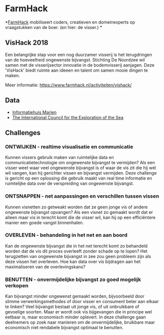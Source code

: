 # FarmHack 

*[FarmHack](farmhack.nl) mobiliseert coders, creatieven en domeinexperts op vraagstukken van de boer. (en hier: de visser.) *

## VisHack 2018

Een belangrijke stap voor een nog duurzamer visserij is het terugdringen van de hoeveelheid ongewenste bijvangst. Stichting De Noordzee wil samen met de visserijsector innovatie in de bodemvisserij aanjagen. Deze 'VisHack' biedt ruimte aan ideeen en talent om samen mooie dingen te maken.  

Meer informatie: https://www.farmhack.nl/activiteiten/vishack/

## Data

- [Informatiehuis Marien](https://www.informatiehuismarien.nl/open-data/)
- [The International Council for the Exploration of the Sea ](http://www.ices.dk/marine-data/data-portals/Pages/DATRAS.aspx)

## Challenges

### ONTWIJKEN - realtime visualisatie en communicatie

Kunnen vissers gebruik maken van ruimtelijke data en communicatietechnologie om ongewenste bijvangst te vermijden? Als een visser weet waar veel ongewenste bijvangst is of waar de vis zit die hij wél wil vangen, kan hij gerichter vissen en bijvangst vermijden. Deze challenge is gericht op een oplossing die gebruik maakt van real time informatie en ruimtelijke data over de verspreiding van ongewenste bijvangst.

### ONTSNAPPEN - net aanpassingen en verschillen tussen vissen

Kunnen visnetten zo getweakt worden dat ze geen jonge vis of andere ongewenste bijvangst opvangen? Als een visnet zo gemaakt wordt dat er alleen maar vis in terecht komt die de visser wil, kan hij op een efficiëntere manier een goede vangst binnenhalen.

### OVERLEVEN - behandeling in het net en aan boord

Kan de ongewenste bijvangst die in het net terecht komt zo behandeld worden dat de vis dit proces overleeft zonder schade op te lopen? Het terugzetten van ongewenste bijvangst in zee zou geen probleem zijn als deze vissen het overleven. Hoe kan data over vis bijdragen aan het maximaliseren van de overlevingskans?

### BENUTTEN - onvermijdelijke bijvangst zo goed mogelijk verkopen

Kan bijvangst minder ongewenst gemaakt worden, bijvoorbeeld door slimme verwerkingsmethodes of door visser en consument beter aan elkaar te linken? Veel bijvangst bestaat uit jonge vis, of uit onbruikbare of gevoelige soorten. Maar er wordt ook vis bijgevangen die in principe wel eetbaar is, maar economisch minder oplevert. In deze challenge gaan deelnemers op zoek naar manieren om de onvermijdelijke, bruikbare maar economisch niet rendabele bijvangst optimaal te benutten.

